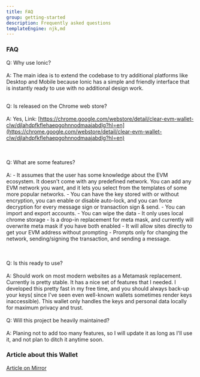 ```yaml
---
title: FAQ
group: getting-started
description: Frequently asked questions
templateEngine: njk,md
---
```


### FAQ

Q: Why use Ionic?
<br/><br/>
A: The main idea is to extend the codebase to try additional platforms like Desktop and Mobile because Ionic has a simple and friendly interface that is instantly ready to use with no additional design work.
<br/><br/>

Q: Is released on the Chrome web store?
<br/><br/>
A: Yes, Link: [https://chrome.google.com/webstore/detail/clear-evm-wallet-clw/djlahdpfkflehaepgohnnodmaajabdlg?hl=en](https://chrome.google.com/webstore/detail/clear-evm-wallet-clw/djlahdpfkflehaepgohnnodmaajabdlg?hl=en)

<br/><br/>
Q: What are some features?
<br/><br/>
A:  - It assumes that the user has some knowledge about the EVM ecosystem. It doesn't come with any predefined network. You can add any EVM network you want, and it lets you select from the templates of some more popular networks.
    - You can have the key stored with or without encryption, you can enable or disable auto-lock, and you can force decryption for every message sign or transaction sign & send.
    - You can import and export accounts.
    - You can wipe the data
    - It only uses local chrome storage
    - Is a drop-in replacement for meta mask, and currently will overwrite meta mask if you have both enabled
    - It will allow sites directly to get your EVM address without prompting
    - Prompts only for changing the network, sending/signing the transaction, and sending a message.

<br/><br/>
Q: Is this ready to use?
<br/><br/>
A: Should work on most modern websites as a Metamask replacement. Currently is pretty stable. It has a nice set of features that I needed. 
I developed this pretty fast in my free time, and you should always back-up your keys( since I've seen even well-known wallets sometimes render keys inaccessible). This wallet only handles the keys and personal data locally for maximum privacy and trust.
<br/><br/>
Q: Will this project be heavily maintained?
<br/><br/>
A: Planing not to add too many features, so I will update it as long as I'll use it, and not plan to ditch it anytime soon.

### Article about this Wallet

[Article on Mirror](https://mirror.xyz/andrei0x309.eth/9nc8UXrGIGOvz694ZY2gouS1JM9L8-Z8ITLNtirqD6Q)

